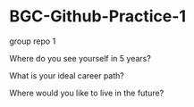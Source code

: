 # BGC-Github-Practice-1
group repo 1 

Where do you see yourself in 5 years?


What is your ideal career path?


Where would you like to live in the future?

